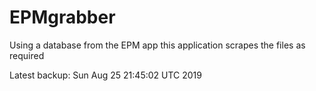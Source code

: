 # EPMgrabber
Using a database from the EPM app this application scrapes the files as required


Latest backup: Sun Aug 25 21:45:02 UTC 2019
